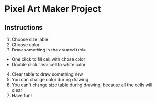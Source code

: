 # Pixel Art Maker Project


## Instructions

1. Choose size table
2. Choose color
3. Draw something in the created table
  - One click to fill cell with chose color
  - Double click clear cell to white color
4. Clear table to draw something new
5. You can change color during drawing
6. You can't change size table during drawing, because all the cells will clear
7. Have fun!
